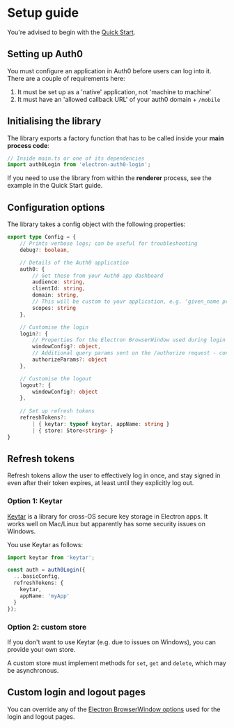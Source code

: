 # Setup guide

You're advised to begin with the [Quick Start](README.md#-quick-start-guide-getting-auth-tokens).

## Setting up Auth0

You must configure an application in Auth0 before users can log into it. There are a couple of requirements here:

1. It must be set up as a 'native' application, not 'machine to machine'
2. It must have an 'allowed callback URL' of your auth0 domain + `/mobile`

## Initialising the library

The library exports a factory function that has to be called inside your **main process code**:

```typescript
// Inside main.ts or one of its dependencies
import auth0Login from 'electron-auth0-login';
```

If you need to use the library from within the **renderer** process, see the example in the Quick Start guide.

## Configuration options

The library takes a config object with the following properties:

```typescript
export type Config = {
    // Prints verbose logs; can be useful for troubleshooting
    debug?: boolean,

    // Details of the Auth0 application
    auth0: {
        // Get these from your Auth0 app dashboard
        audience: string,
        clientId: string,
        domain: string,
        // This will be custom to your application, e.g. 'given_name profile'
        scopes: string
    },

    // Customise the login
    login?: {
        // Properties for the Electron BrowserWindow used during login
        windowConfig?: object,
        // Additional query params sent on the /authorize request - consult Auth0 documentation
        authorizeParams?: object
    },

    // Customise the logout
    logout?: {
        windowConfig?: object
    },
    
    // Set up refresh tokens
    refreshTokens?:
        | { keytar: typeof keytar, appName: string }
        | { store: Store<string> }
}
```

## Refresh tokens

Refresh tokens allow the user to effectively log in once, and stay signed in even after their token expires, at least until they explicitly log out.

### Option 1: Keytar

[Keytar](https://github.com/atom/node-keytar) is a library for cross-OS secure key storage in Electron apps. It works well on Mac/Linux but apparently has some security issues on Windows.

You use Keytar as follows:

```typescript
import keytar from 'keytar';

const auth = auth0Login({
  ...basicConfig,
  refreshTokens: {
    keytar,
    appName: 'myApp'
  }
});
```

### Option 2: custom store

If you don't want to use Keytar (e.g. due to issues on Windows), you can provide your own store.

A custom store must implement methods for `set`, `get` and `delete`, which may be asynchronous.

## Custom login and logout pages

You can override any of the [Electron BrowserWindow options](https://www.electronjs.org/docs/api/browser-window#new-browserwindowoptions) used for the login and logout pages.

